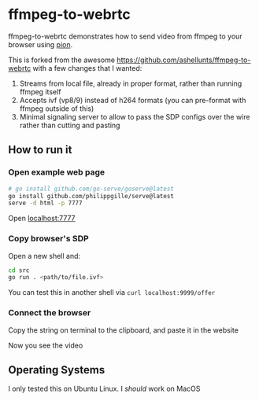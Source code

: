 # ffmpeg-to-webrtc

ffmpeg-to-webrtc demonstrates how to send video from ffmpeg to your browser using [pion](https://github.com/pion/webrtc).

This is forked from the awesome https://github.com/ashellunts/ffmpeg-to-webrtc with a few changes that I wanted:

1. Streams from local file, already in proper format, rather than running ffmpeg itself
2. Accepts ivf (vp8/9) instead of h264 formats (you can pre-format with ffmpeg outside of this)
3. Minimal signaling server to allow to pass the SDP configs over the wire rather than cutting and pasting

## How to run it

### Open example web page

```bash
# go install github.com/go-serve/goserve@latest
go install github.com/philippgille/serve@latest
serve -d html -p 7777
```

Open [localhost:7777](http://localhost:7777)

### Copy browser's SDP

Open a new shell and:

```bash
cd src
go run . <path/to/file.ivf>
```

You can test this in another shell via `curl localhost:9999/offer`

### Connect the browser

Copy the string on terminal to the clipboard, and paste it in the website

Now you see the video

## Operating Systems

I only tested this on Ubuntu Linux. I *should* work on MacOS